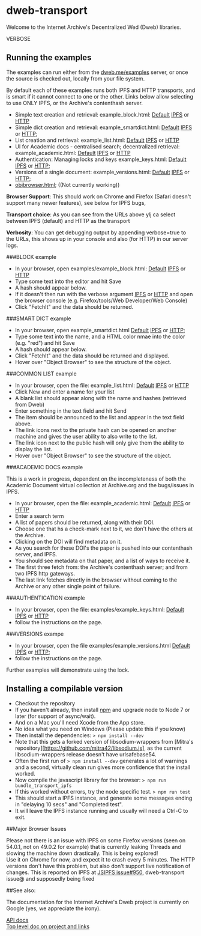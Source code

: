 # dweb-transport

Welcome to the Internet Archive's Decentralized Wed (Dweb) libraries. 

VERBOSE

## Running the examples
The examples can run either from the [dweb.me/examples](https://dweb.me/examples) server, 
or once the source is checked out, locally from your file system.

By default each of these examples runs both IPFS and HTTP transports, and is smart if it cannot connect to one or the other.
Links below allow selecting to use ONLY IPFS, or the Archive's contenthash server.

- Simple text creation and retrieval: example_block.html: [Default](https://dweb.me/examples/example_block.html) [IPFS](https://dweb.me/examples/example_block.html&transport=IPFS)
    or [HTTP](https://dweb.me/examples/example_block.html?transport=HTTP)
- Simple dict creation and retrieval: example_smartdict.html: [Default](https://dweb.me/examples/example_smartdict.html) [IPFS](https://dweb.me/examples/example_smartdict.html&transport=IPFS)
    or [HTTP](https://dweb.me/examples/example_smartdict.html?transport=HTTP); 
- List creation and retrieval: example_list.html: [Default](https://dweb.me/examples/example_list.html) [IPFS](https://dweb.me/examples/example_list.html&transport=IPFS)
    or [HTTP](https://dweb.me/examples/example_list.html?transport=HTTP)
- UI for Academic docs - centralised search; decentralized retrieval: example_academic.html: [Default](https://dweb.me/examples/example_academic.html) [IPFS](https://dweb.me/examples/example_academic.html&transport=IPFS)
    or [HTTP](https://dweb.me/examples/example_academic.html?transport=HTTP)
- Authentication: Managing locks and keys example_keys.html: [Default](https://dweb.me/examples/example_keys.html) [IPFS](https://dweb.me/examples/example_keys.html&transport=IPFS)
    or [HTTP](https://dweb.me/examples/example_keys.html?transport=HTTP); 
- Versions of a single document: example_versions.html: [Default](https://dweb.me/examples/example_versions.html) [IPFS](https://dweb.me/examples/example_versions.html&transport=IPFS)
    or [HTTP](https://dweb.me/examples/example_versions.html?transport=HTTP); 
- [objbrowser.html](https://dweb.me/examples/objbrowser.html);  ((Not currently working))

**Browser Support**: This should work on Chrome and Firefox (Safari doesn't support many newer features), 
see below for IPFS bugs, 

**Transport choice**: As you can see from the URLs above ylj ca  select between IPFS (default) and HTTP as the transport

**Verbosity**: You can get debugging output by appending verbose=true to the URLs, 
this shows up in your console and also (for HTTP) in our server logs.

###BLOCK example
- In your browser, open examples/example_block.html: 
[Default](https://dweb.me/examples/example_block.html) [IPFS](https://dweb.me/examples/example_block.html&transport=IPFS)
or [HTTP](https://dweb.me/examples/example_block.html?transport=HTTP)
- Type some text into the editor and hit Save  
- A hash should appear below.  
- If it doesn't then run with the verbose argument 
[IPFS](https://dweb.me/examples/example_block.html?verbose=true) 
or [HTTP](https://dweb.me/examples/example_block.html?transport=HTTP&verbose=true) 
and open the browser console (e.g. Firefox/tools/Web Developer/Web Console)  
- Click "FetchIt" and the data should be returned.

###SMART DICT example
- In your browser, open example_smartdict.html
[Default](https://dweb.me/examples/example_smartdict.html) [IPFS](https://dweb.me/examples/example_smartdict.html&transport=IPFS)
or [HTTP](https://dweb.me/examples/example_smartdict.html?transport=HTTP);
- Type some text into the name, and a HTML color nmae into the color (e.g. "red") and hit Save  
- A hash should appear below.  
- Click "FetchIt" and the data should be returned and displayed.  
- Hover over "Object Browser" to see the structure of the object.

###COMMON LIST example
- In your browser, open the file:  example_list.html:
[Default](https://dweb.me/examples/example_list.html) [IPFS](https://dweb.me/examples/example_list.html&transport=IPFS)
or [HTTP](https://dweb.me/examples/example_list.html?transport=HTTP)
- Click New and enter a name for your list  
- A blank list should appear along with the name and hashes (retrieved from Dweb)  
- Enter something in the text field and hit Send  
- The item should be announced to the list and appear in the text field above.
- The link icons next to the private hash can be opened on another machine and gives 
the user ability to also write to the list.
- The link icon next to the public hash will only give them the ability to display the list.
- Hover over "Object Browser" to see the structure of the object.

###ACADEMIC DOCS example

This is a work in progress, dependent on the incompleteness of both the Academic Document virtual collection at Archive.org and 
the bugs/issues in IPFS.

- In your browser, open the file:  example_academic.html:
[Default](https://dweb.me/examples/example_academic.html) [IPFS](https://dweb.me/examples/example_academic.html&transport=IPFS)
or [HTTP](https://dweb.me/examples/example_academic.html?transport=HTTP)
- Enter a search term 
- A list of papers should be returned, along with their DOI.
- Choose one that hs a check-mark next to it, we don't have the others at the Archive.
- Clicking on the DOI will find metadata on it. 
- As you search for these DOI's the paper is pushed into our contenthash server, and IPFS.
- You should see metadata on that paper, and a list of ways to receive it.
- The first three fetch from: the Archive's contenthash server; and from two IPFS http gateways.
- The last link fetches directly in the browser without coming to the Archive or any other single point of failure.

###AUTHENTICATION example
- In your browser, open the file:  examples/example_keys.html:
[Default](https://dweb.me/examples/example_keys.html) [IPFS](https://dweb.me/examples/example_keys.html&transport=IPFS)
or [HTTP](https://dweb.me/examples/example_keys.html?transport=HTTP)
- follow the instructions on the page.

###VERSIONS exampe
- In your browser, open the file examples/example_versions.html
[Default](https://dweb.me/examples/example_versions.html) [IPFS](https://dweb.me/examples/example_versions.html&transport=IPFS)
or [HTTP](https://dweb.me/examples/example_versions.html?transport=HTTP);
- follow the instructions on the page.

Further examples will demonstrate using the lock.

## Installing a compilable version
- Checkout the repository
- If you haven't already, then install [npm](https://nodejs.org/en/download) and upgrade node to Node 7 or later (for support of async/wait).
- And on a Mac you'll need Xcode from the App store. 
- No idea what you need on Windows (Please update this if you know)
- Then install the dependencies: ```> npm install --dev```
- Note that this gets a forked version of libsodium-wrappers from [Mitra's repository][https://github.com/mitra42/libsodium.js], 
as the current libsodium-wrappers release doesn't have urlsafebase54.
- Often the first run of ```> npm install --dev``` generates a lot of warnings and a second, 
virtually clean run gives more confidence that the install worked.
- Now compile the javascript library for the browser: ```> npm run bundle_transport_ipfs```
- If this worked without errors, try the node specific test. ```> npm run test```
- This should start a IPFS instance, and generate some messages ending in "delaying 10 secs" and "Completed test".
- It will leave the IPFS instance running and usually will need a Ctrl-C to exit.

##Major Browser Issues

Please not there is an issue with IPFS on some Firefox versions (seen on 54.0.1, not on 49.0.2 for example)
that is currently leaking Threads and slowing the machine down drastically. This is being explored!  
Use it on Chrome for now, and expect it to crash every 5 minutes.
The HTTP versions don't have this problem, but also don't support live notification of changes.
This is reported on IPFS at [JSIPFS issue#950](https://github.com/ipfs/js-ipfs/issues/950), dweb-transport issue@ and supposedly being fixed 

##See also:

The documentation for the Internet Archive's Dweb project is currently on Google (yes, we appreciate the irony). 

[API docs](https://docs.google.com/document/d/1_MttdWglsIOIajqtiSW5AWuf6YObZP8AA2LF9OV4xOM/edit#)  
[Top level doc on project and links](https://docs.google.com/document/d/1-lI352gV_ma5ObAO02XwwyQHhqbC8GnAaysuxgR2dQo/edit#)


